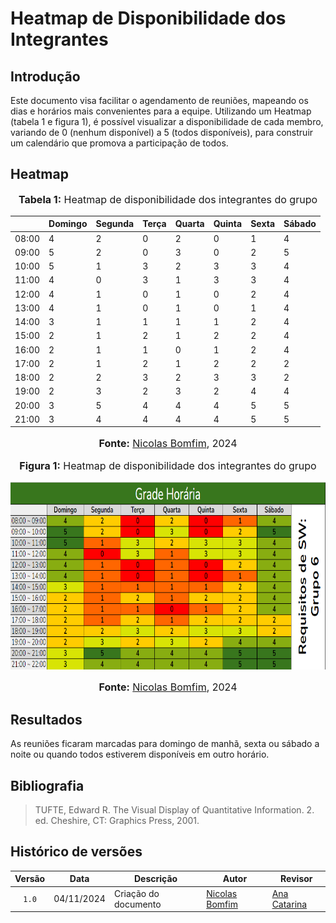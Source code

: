 # Heatmap de Disponibilidade dos Integrantes

## Introdução

Este documento visa facilitar o agendamento de reuniões, mapeando os dias e horários mais convenientes para a equipe. Utilizando um Heatmap (tabela 1 e figura 1), é possível visualizar a disponibilidade de cada membro, variando de 0 (nenhum disponível) a 5 (todos disponíveis), para construir um calendário que promova a participação de todos.

## Heatmap

<div align="center">
<font size="3"><p style="text-align: center"><b>Tabela 1:</b> Heatmap de disponibilidade dos integrantes do grupo</p></font>
</div>

|       | Domingo | Segunda | Terça | Quarta | Quinta | Sexta | Sábado |
| ----- | ------- | ------- | ----- | ------ | ------ | ----- | ------ |
| 08:00 | 4       | 2       | 0     | 2      | 0      | 1     | 4      |
| 09:00 | 5       | 2       | 0     | 3      | 0      | 2     | 5      |
| 10:00 | 5       | 1       | 3     | 2      | 3      | 3     | 4      |
| 11:00 | 4       | 0       | 3     | 1      | 3      | 3     | 4      |
| 12:00 | 4       | 1       | 0     | 1      | 0      | 2     | 4      |
| 13:00 | 4       | 1       | 0     | 1      | 0      | 1     | 4      |
| 14:00 | 3       | 1       | 1     | 1      | 1      | 2     | 4      |
| 15:00 | 2       | 1       | 2     | 1      | 2      | 2     | 4      |
| 16:00 | 2       | 1       | 1     | 0      | 1      | 2     | 4      |
| 17:00 | 2       | 1       | 2     | 1      | 2      | 2     | 2      |
| 18:00 | 2       | 2       | 3     | 2      | 3      | 3     | 2      |
| 19:00 | 2       | 3       | 2     | 3      | 2      | 4     | 4      |
| 20:00 | 3       | 5       | 4     | 4      | 4      | 5     | 5      |
| 21:00 | 3       | 4       | 4     | 4      | 4      | 5     | 5      |

<div align="center">
<font size="3"><p style="text-align: center"><b>Fonte:</b> <a href="https://github.com/nickgehjk">Nicolas Bomfim</a>, 2024</p></font>
</div>

<div align="center">
<font size="3"><p style="text-align: center"><b>Figura 1:</b> Heatmap de disponibilidade dos integrantes do grupo</p></font>

<img src="../../imagens/heatmap.png" height="300px" >

<font size="3"><p style="text-align: center"><b>Fonte:</b> <a href="https://github.com/nickgehjk">Nicolas Bomfim</a>, 2024</p></font>
</div>

## Resultados

As reuniões ficaram marcadas para domingo de manhã, sexta ou sábado a noite ou quando todos estiverem disponíveis em outro horário.

## Bibliografia

> TUFTE, Edward R. The Visual Display of Quantitative Information. 2. ed. Cheshire, CT: Graphics Press, 2001. 
>

## Histórico de versões

| Versão | Data | Descrição | Autor | Revisor |
| :----: | ---- | --------- | ----- | ------- |
| `1.0`  | 04/11/2024 | Criação do documento | [Nicolas Bomfim](https://github.com/nickgehjk) | [Ana Catarina](https://github.com/an4catarina) |
